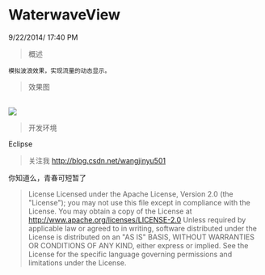 WaterwaveView
========================
9/22/2014/ 17:40 PM 

> 概述
 
	模拟波浪效果，实现流量的动态显示。


>  效果图

<br/>
<img src="https://github.com/wangjinyu501/WaterWaveView/blob/master/device-2014-09-24-171113.png"/>
<br/>


> 开发环境

 Eclipse


> 关注我
 http://blog.csdn.net/wangjinyu501

 你知道么，青春可短暂了
 
> License
Licensed under the Apache License, Version 2.0 (the "License"); you may not use this file except in compliance with the License. You may obtain a copy of the License at
 http://www.apache.org/licenses/LICENSE-2.0
Unless required by applicable law or agreed to in writing, software distributed under the License is distributed on an "AS IS" BASIS, WITHOUT WARRANTIES OR CONDITIONS OF ANY KIND, either express or implied. See the License for the specific language governing permissions and limitations under the License.